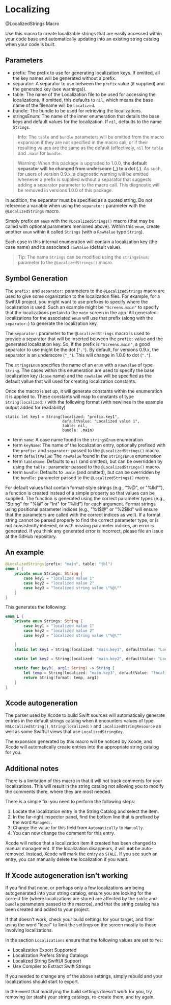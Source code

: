 # Localizing

@LocalizedStrings Macro

Use this macro to create localizable strings that are easily accessed within
your code base and automatically updating into an existing string catalog
when your code is built. 

## Parameters

- prefix: The prefix to use for generating localization keys. If omitted, all the key names
  will be generated without a prefix.
- separator: A separator to use between the `prefix` value (if supplied) and the
  generated key (see warnings)).
- table: The name of the Localization file to be used for accessing the localizations. If omitted,
  this defaults to `nil`, which means the base name of the filename will be `Localized`.
- bundle: The bundle to be used for retrieving the localizations.
- stringsEnum: The name of the inner enumeration that details the base keys and default values
  for the localization. If `nil`, defaults to the name `Strings`.

> Info: The `table` and `bundle` parameters will be omitted from the macro expansion if they
are not specified in the macro call, or if their resulting values are the same as the default (effectively,
`nil` for `table` and `.main` for `bundle`.

> Warning: When this package is upgraded to 1.0.0, **the default separator will be changed from underscore (\_)
  to a dot (.)**. As such, for users of version 0.9.x, a diagnostic warning will be emitted whenever
  a prefix is supplied without a separator that suggests adding a separator parameter to the macro call.
  This diagnostic will be removed in versions 1.0.0 of this package.
  
  In addition, the separator must be specified as a quoted string. Do not reference a variable when
  using the `separator:` parameter with the `@LocalizedStrings` macro.

Simply prefix an `enum` with the `@LocalizedStrings()` macro (that may be
called with optional parameters menioned above). Within this `enum`, create another  `enum`
within it called `Strings`  (with a `RawValue` type `String`).

Each case in this internal enumeration will contain a localization key (the case name) and its
associated `rawValue` (default value).

> Tip: The name `Strings` can be modified using the `stringsEnum:` parameter to the
  `@LocalizedStrings()` macro.

## Symbol Generation

The `prefix:` and `separator:` parameters to the `@LocalizedStrings` macro are
used to give some organization to the localization files. For example, for a
SwiftUI project, you might want to use prefixes to specify where the
localization is used. Such an example might be `"Screens.main"` to specify that
the localizations pertain to the `main` screen in the app. All generated 
localizations for the associated `enum` will use that prefix (along with 
the `separator:`) to generate the localization key.

The `separator:` parameter to the `@LocalizedStrings` macro is used to provide a separator
that will be inserted between the `prefix:` value and the generated localization key.
So, if the prefix is `"Screens.main"`, a good separator to use might be the dot (`"."`).
By default, for versions 0.9.x, the separator is an underscore (`"_"`).
This will change in 1.0.0 to dot (`"."`).

The `stringsEnum` specifies the name of an `enum` with a `RawValue` of type `String`. The cases
within this enumeration are used to specify the base localization key ((`case` name) and the `rawValue`
will be specified as the  default vallue that will used for creating localization constants.

Once the macro is set up, it will generate constants within the enumeration it is applied
to. These constants will map to constants of type `String(localized:)` with the following format
(with newlines in the example output added for readability)

```
static let key1 = String(localized: "prefix.key1",
                         defaultValue: "Localized value 1",
                         table: nil,
                         bundle: .main)
```

- term `name`: A case name found in the `stringsEnum` enumeration
- term `keyName`: The name of the localization entry, optionally prefixed with the `prefix:`
and `separator:` passed to the `@LocalizedStrings()` macro.
- term `defaultValue`: The `rawValue` found in the `stringsEnum` enumeration
- term `tableName`: Defaults to `nil` (and omitted), but can be overridden by using the `table:` parameter
passed to the `@LocalizedStrings()` macro.
- term `bundle`: Defaults to `.main` (and omitted), but can be overridden by the `bundle:` parameter
passed to the `@LocalizedStrings()` macro.

For default values that contain format-style strings (e.g., "%@", or "%lld""), a function is
created instead of a simple property so that values can be supplied. The function is generated
using the correct parameter types (e.g., "String" for "%@" or "Int" for "%lld") for each argument. 
Format strings using positional parameter indices (e.g., "%1$@" or "%2$lld" will ensure that the
parameters are called with the correct indices as well). If a format string cannot be parsed properly
to find the correct parameter type, or is not consistently indexed, or with missing parameter indices,
an error is generated. If you think any generated error is incorrect, please file an issue at the
GitHub repository.

## An example

```swift
@LocalizedStrings(prefix: "main", table: "tbl")
enum L {
    private enum Strings: String {
        case key1 = "localized value 1"
        case key2 = "localized value 2"
        case key3 = "localized string value \"%@\""
    }
}
```
This generates the following:
```swift
enum L {
    private enum Strings: String {
        case key1 = "localized value 1"
        case key2 = "localized value 2"
        case key3 = "localized string value \"%@\""

    }
    static let key1 = String(localized: "main.key1", defaultValue: "Localized value 1", table: nil, bundle: .main)

    static let key2 = String(localized: "main.key2", defaultValue: "Localized value 2", table: nil, bundle: .main)
    
    static func key3(_ arg1: String) -> String {
        let temp = String(localized: "main.key3", defaultValue: "localized string value \"%@\"", table: nil, bundle: .main)
        return String(format: temp, arg1)
    }
}
```

## Xcode autogeneration

The parser used by Xcode to build Swift sources will automatically generate entries in the default
strings catalog when it encounters values of type `NSLocalizedString()`, `String(localized:)`
and `LocalizedStringResource` as well as some SwiftUI views that use `LocalizedStringKey`.

The expansion generated by this macro will be noticed by Xcode, and
Xcode will automatically create entries into the appropriate string catalog
for you.


## Additional notes

There is a limitation of this macro in that it will not track
comments for your localizations. This will result in the string
catalog not allowing you to modify the comments there, where they
are most needed.

There is a simple fix: you need to perform the following steps:

1. Locate the localization entry in the String Catalog and select the item.
2. In the far-right inspector panel, find the bottom line that is prefixed by the
word `Managed:`.
3. Change the value for this field from `Automatically` to `Manually`.
4. You can now change the comment for this entry.

Xcode will notice that a localization item it created has been changed to
manual management. If the localization disappears, it will **not** be auto-removed.
Instead, Xcode will mark the entry as `STALE`. If you see such an entry, you
can manually delete the localization if you want.

## If Xcode autogeneration isn't working

If you find that none, or perhaps only a few localizations are being
autogenerated into your string catalog, ensure you are looking for
the correct file (where localizations are stored are affected by
the `table` and `bundle` parameters passed to the macros), and that
the string catalog has been created and added to your project.

If that doesn't work, check your build settings for your target,
and filter using the word "local" to limit the settings on the
screen mostly to those involving localizations.

In the section `Localizations` ensure that the following values are 
set to `Yes`:

- Localization Export Supported
- Localization Prefers String Catalogs
- Localized String SwiftUI Support
- Use Compiler to Extract Swift Strings

If you needed to change any of the above settings, simply rebuild and 
your localizations should start to export.

In the event that modifying the build settings doesn't work for you,
try removing (or stash) your string catalogs, re-create them, and try
again. 
